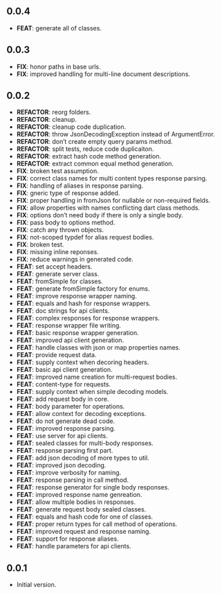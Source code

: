 ## 0.0.4

 - **FEAT**: generate all of classes.

## 0.0.3

 - **FIX**: honor paths in base urls.
 - **FIX**: improved handling for multi-line document descriptions.

## 0.0.2

 - **REFACTOR**: reorg folders.
 - **REFACTOR**: cleanup.
 - **REFACTOR**: cleanup code duplication.
 - **REFACTOR**: throw JsonDecodingException instead of ArgumentError.
 - **REFACTOR**: don’t create empty query params method.
 - **REFACTOR**: split tests, reduce code duplicaiton.
 - **REFACTOR**: extract hash code method generation.
 - **REFACTOR**: extract common equal method generation.
 - **FIX**: broken test assumption.
 - **FIX**: correct class names for multi content types response parsing.
 - **FIX**: handling of aliases in response parsing.
 - **FIX**: gneric type of response added.
 - **FIX**: proper handling in fromJson for nullable or non-required fields.
 - **FIX**: allow properties with names conflicting dart class methods.
 - **FIX**: options don’t need body if there is only a single body.
 - **FIX**: pass body to options method.
 - **FIX**: catch any thrown objects.
 - **FIX**: not-scoped typdef for alias request bodies.
 - **FIX**: broken test.
 - **FIX**: missing inline reponses.
 - **FIX**: reduce warnings in generated code.
 - **FEAT**: set accept headers.
 - **FEAT**: generate server class.
 - **FEAT**: fromSimple for classes.
 - **FEAT**: generate fromSimple factory for enums.
 - **FEAT**: improve response wrapper naming.
 - **FEAT**: equals and hash for response wrappers.
 - **FEAT**: doc strings for api clients.
 - **FEAT**: complex responses for response wrappers.
 - **FEAT**: response wrapper file writing.
 - **FEAT**: basic response wrapper generation.
 - **FEAT**: improved api client generation.
 - **FEAT**: handle classes with json or map properties names.
 - **FEAT**: provide request data.
 - **FEAT**: supply context when decoring headers.
 - **FEAT**: basic api client generation.
 - **FEAT**: improved name creation for multi-request bodies.
 - **FEAT**: content-type for requests.
 - **FEAT**: supply context when simple decoding models.
 - **FEAT**: add request body in core.
 - **FEAT**: body parameter for operations.
 - **FEAT**: allow context for decoding exceptions.
 - **FEAT**: do not generate dead code.
 - **FEAT**: improved response parsing.
 - **FEAT**: use server for api clients.
 - **FEAT**: sealed classes for multi-body responses.
 - **FEAT**: response parsing first part.
 - **FEAT**: add json decoding of more types to util.
 - **FEAT**: improved json decoding.
 - **FEAT**: improve verbosity for naming.
 - **FEAT**: response parsing in call method.
 - **FEAT**: response generator for single body responses.
 - **FEAT**: improved response name genreation.
 - **FEAT**: allow multiple bodies in responses.
 - **FEAT**: generate request body sealed classes.
 - **FEAT**: equals and hash code for one of classes.
 - **FEAT**: proper return types for call method of operations.
 - **FEAT**: improved request and response naming.
 - **FEAT**: support for response aliases.
 - **FEAT**: handle parameters for api clients.

## 0.0.1

- Initial version.
